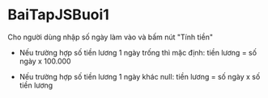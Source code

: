 # BaiTapJSBuoi1

Cho người dùng nhập số ngày làm vào và bấm nút "Tính tiền"

- Nếu trường hợp số tiền lương 1 ngày trống thì mặc định: tiền lương = số ngày x 100.000

- Nếu trường hợp số tiền lương 1 ngày khác null: tiền lương = số ngày x số tiền lương